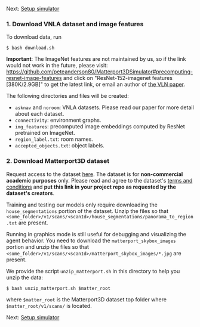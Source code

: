 Next: [Setup simulator](https://github.com/debadeepta/learningtoask/tree/master/code)

### 1. Download VNLA dataset and image features

To download data, run

```
$ bash download.sh
```

**Important**: The ImageNet features are not maintained by us, so if the link would not work in the future, please visit: https://github.com/peteanderson80/Matterport3DSimulator#precomputing-resnet-image-features and click on "ResNet-152-imagenet features [380K/2.9GB]" to get the latest link, or email an author of [the VLN paper](https://arxiv.org/abs/1711.07280).

The following directories and files will be created:
* `asknav` and `noroom`: VNLA datasets. Please read our paper for more detail about each dataset.
* `connectivity`: environment graphs.
* `img_features`: precomputed image embeddings computed by ResNet pretrained on ImageNet. 
* `region_label.txt`: room names. 
* `accepted_objects.txt`: object labels.

### 2. Download Matterport3D dataset

Request access to the dataset [here](https://niessner.github.io/Matterport/). The dataset is for **non-commercial academic purposes** only. Please read and agree to the dataset's [terms and conditions](http://dovahkiin.stanford.edu/matterport/public/MP_TOS.pdf) and **put this link in your project repo as requested by the dataset's creators**.

Training and testing our models only require downloading the `house_segmentations` portion of the dataset. Unzip the files so that `<some_folder>/v1/scans/<scanId>/house_segmentations/panorama_to_region.txt` are present. 

Running in graphics mode is still useful for debugging and visualizing the agent behavior. You need to download the `matterport_skybox_images` portion and unzip the files so that `<some_folder>/v1/scans/<scanId>/matterport_skybox_images/*.jpg` are present. 

We provide the script `unzip_matterport.sh` in this directory to help you unzip the data:
```
$ bash unzip_matterport.sh $matter_root
```

where `$matter_root` is the Matterport3D dataset top folder where `$matter_root/v1/scans/` is located.  



Next: [Setup simulator](https://github.com/debadeepta/learningtoask/tree/master/code)
